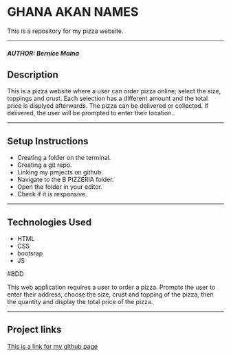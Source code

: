 # GHANA AKAN NAMES
This is a repository for my pizza website.
*****
##### AUTHOR: Bernice Maina
## Description
This is a pizza website where a user can order pizza online; select the size, toppings and crust. Each selection has a different amount and the total price is displyed afterwards. The pizza can be delivered or collected. If delivered, the user will be prompted to enter their location..
**********
                
## Setup Instructions
* Creating a folder on the terminal.
* Creating a git repo.
* Linking my projects on github.
* Navigate to the B PIZZERIA folder.
* Open the folder in your editor.
* Check if it is responsive.
*****

## Technologies Used
* HTML
* CSS
* bootsrap
* JS

#BDD

This web application requires a user to order a pizza. Prompts the user to enter their address, choose the size, crust and topping of the pizza, then the quantity and display the total price of the pizza.
 ******
 
## Project links
[This is a link for my github page](https://github.com/Bernice2001/Pizzeria)

